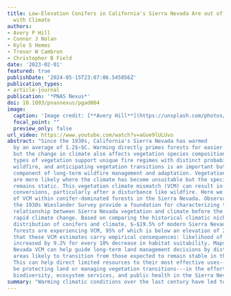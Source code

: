 ```yaml
---
title: Low-Elevation Conifers in California's Sierra Nevada Are out of Equilibrium
  with Climate
authors:
- Avery P Hill
- Connor J Nolan
- Kyle S Hemes
- Trevor W Cambron
- Christopher B Field
date: '2023-02-01'
featured: true
publishDate: '2024-05-15T23:07:06.545856Z'
publication_types:
- article-journal
publication: '*PNAS Nexus*'
doi: 10.1093/pnasnexus/pgad004
image:
  caption: 'Image credit: [**Avery Hill**](https://unsplash.com/photos/s9CC2SKySJM)'
  focal_point: ""
  preview_only: false
url_video: https://www.youtube.com/watch?v=aGoe9lULUvo
abstract: "Since the 1930s, California's Sierra Nevada has warmed
  by an average of 1.2$∘$C. Warming directly primes forests for easier wildfire ignition,
  but the change in climate also affects vegetation species composition. Different
  types of vegetation support unique fire regimes with distinct probabilities of catastrophic
  wildfire, and anticipating vegetation transitions is an important but undervalued
  component of long-term wildfire management and adaptation. Vegetation transitions
  are more likely where the climate has become unsuitable but the species composition
  remains static. This vegetation climate mismatch (VCM) can result in vegetation
  conversions, particularly after a disturbance like wildfire. Here we produce estimates
  of VCM within conifer-dominated forests in the Sierra Nevada. Observations from
  the 1930s Wieslander Survey provide a foundation for characterizing the historical
  relationship between Sierra Nevada vegetation and climate before the onset of recent,
  rapid climate change. Based on comparing the historical climatic niche to the modern
  distribution of conifers and climate, $∼$19.5% of modern Sierra Nevada coniferous
  forests are experiencing VCM, 95% of which is below an elevation of 2356 m. We found
  that these VCM estimates carry empirical consequences: likelihood of type-conversion
  increased by 9.2% for every 10% decrease in habitat suitability. Maps of Sierra
  Nevada VCM can help guide long-term land management decisions by distinguishing
  areas likely to transition from those expected to remain stable in the near future.
  This can help direct limited resources to their most effective uses---whether it
  be protecting land or managing vegetation transitions---in the effort to maintain
  biodiversity, ecosystem services, and public health in the Sierra Nevada."
summary: "Warming climatic conditions over the last century have led to observable shifts in the spatial organization of dominant tree species in California’s Sierra Nevada. Little is known, however, about the extent to which these shifts have tracked the magnitude of climate change. This study maps Vegetation Climate Mismatch in the Sierra Nevada—areas where climate change has left trees in climatic conditions where they have not historically occurred. Different vegetation types support different wildfire regimes, ecosystems, and ecosystem services. Our maps will be useful for anticipating vegetation transitions and informing long-term wildfire and ecosystem management across the Sierra Nevada mountains of California."
---
```


